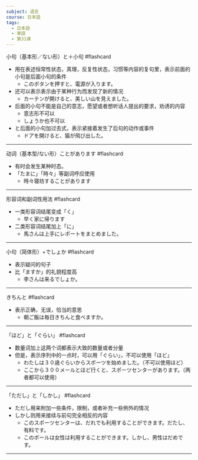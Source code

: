 ```yaml
---
subject: 语言
course: 日本語
tags:
  - 日本語
  - 単語
  - 第31课
---
```


小句（基本形／ない形）と＋小句 #flashcard 
- 用在表述恒常性状态，真理，反复性状态，习惯等内容的复句里，表示前面的小句是后面小句的条件
	- このボタンを押すと、電源が入ります。
- 还可以表示表示由于某种行为而发现了新的情况
	- カーテンが開けると、美しい山を見えました。
- 后面的小句不能是自己的意志，愿望或者想听话人提出的要求，劝诱的内容
	- 意志形不可以
	- しょうか也不可以
- と后面的小句加过去式，表示紧接着发生了后句的动作或事件
	- ドアを開けると、猫が飛び出した。
<!--ID: 1739156364769-->



---


动词（基本型/ない形）ことがあります #flashcard 
- 有时会发生某种时态。
- 「たまに」「時々」等副词呼应使用
	- 時々寝坊することがあります
<!--ID: 1739156364780-->



---

形容词和副词性用法 #flashcard 
- 一类形容词结尾变成「く」
	- 早く家に帰ります
- 二类形容词结尾加上「に」
	- 馬さんは上手にレポートをまとめました。
<!--ID: 1739156364787-->



---


小句（简体形）+でしょか #flashcard 
- 表示疑问的句子
- 比「ますか」的礼貌程度高
	- 李さんは来るでしょか。
<!--ID: 1739156364797-->




---



きちんと #flashcard 
- 表示正确，无误，恰当的意思
	- 朝ご飯は毎日きちんと食べますか。
<!--ID: 1739156364805-->



---

「ほど」と「ぐらい」 #flashcard 
- 数量词加上这两个词都表示大致的数量或者分量
- 但是，表示序列中的一点时，可以用「ぐらい」，不可以使用「ほど」
	- わたしは３０歳ぐらいからスポーツを始めました。（不可以使用ほど）
	- ここから３００メールとほど行くと、スポーツセンターがあります。（两者都可以使用）
<!--ID: 1739156364813-->



---

「ただし」と「しかし」 #flashcard 
- ただし用来附加一些条件，限制，或者补充一些例外的情况
- しかし则用来接续与前句完全相反的内容
	- このスポーツセンターは、だれでも利用することができます。だたし、有料です。
	- このポールは女性は利用することができます。しかし、男性はだめです。
<!--ID: 1739156364821-->



---